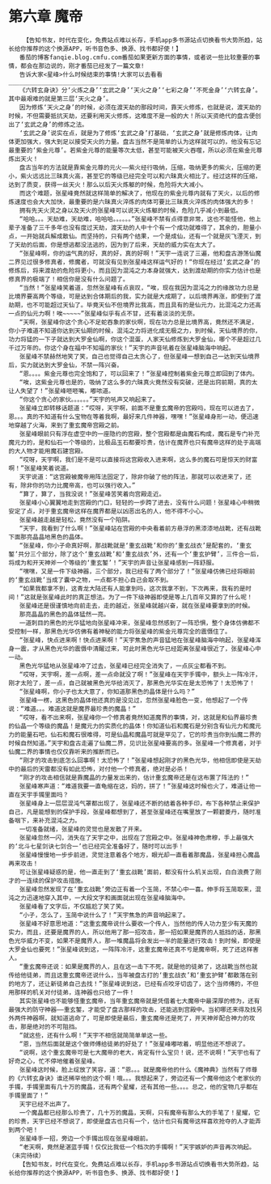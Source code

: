 # 第六章 魔帝
        【告知书友，时代在变化，免费站点难以长存，手机app多书源站点切换看书大势所趋，站长给你推荐的这个换源APP，听书音色多、换源、找书都好使！】
       番茄的博客fanqie.blog.cmfu.com番茄如果更新方面的事情，或者说一些比较重要的事情，都会在那边说的，刚才番茄已经发了一篇文章!
       告诉大家<星峰>什么时候结束的事情!大家可以去看看______________________________
       《六转玄身诀》分‘火炼之身’‘玄武之身’‘天火之身’‘七彩之身’‘不死金身’‘六转玄身’。其中最艰难的就是第三层‘天火之身’。
       因为修炼‘天火之身’的时候，必须在渡天劫的那段时间，靠天火修炼，也就是说，渡天劫的时候，不但需要抵抗天劫，还要利用天火修炼，这难度不是一般的大！所以天资绝代的盘古便创出了‘玄武之身’的修炼之法。
       ‘玄武之身’说实在点，就是为了修炼‘玄武之身’打基础，‘玄武之身’就是修炼肉体，让肉体更加强大，强大到足以接受天火的力量。盘古当然不是简单的认为这样就可以的，他没有忘记最重要的‘紫金元尊’。若紫金元尊的能量等次太低，甚至可能被天火吞噬，所以必须在紫金元尊炼出天火！
       盘古当年的方法就是靠紫金元尊的元火——紫火经行吸纳，压缩，吸纳更多的紫火，压缩的更小，紫火远远比三昧真火高，甚至它的等级已经完全可以和六昧真火相比了。经过这样的压缩，达到了质变，获得一丝天火！那么以后天火炼躯的时候，危险将大大减小。
       而这个难题，张星峰竟然就这样简单的解决了，他现在的紫金元尊内就有了天火，以后的修炼速度也会大大加快，最重要的是六昧真火淬炼的肉体可要比三昧真火淬炼的肉体强大的多！
       拥有先天火灵之身以及天火的张星峰可以说天火炼躯的时候，危险几乎减小到最低。
       “哈哈。。。天劫难，天劫难，哈哈哈。。。。。。”张星峰不禁有点得意非常，这也不能怪他，他上辈子准备了三千多年也没有度过天劫，渡天劫的人中十个有一个成功就难得了，其余的，胆量小点，一开始就兵解成散仙。而坚持的，只有两个结果，一个是成仙，还有一个就是灰飞湮灭，到了天劫的后面，你是想逃都没法逃的，因为到了后来，天劫的威力实在太大了。
       “张星峰啊，你的运气真的好，真的好，真的好啊！”天宇一连说了三遍，他和盘古游荡仙魔二界见过很多修真者，修魔者，可就没有见到张星峰这样运气好的！“你现在经过‘玄武之身’的修炼后，将来渡劫的危险将更小，而且因为混沌之力本身就强大，达到渡劫期的你实力估计也是修真界的极端了！相信你是没有什么问题了。
       “当然！”张星峰笑着道，忽然张星峰有点哀叹，“唉，现在我因为混沌之力的缘故功力总是比境界要高两个等级，可是达到合体期后的我，实力就是大成期了，以后境界再涨，即使到了渡劫期，也不可能超过天仙了。毕竟天仙不但境界比我高，而且具有的是仙元力，比混沌之力还高一点的仙元力啊！唉~~~~~”张星峰似乎有点不甘，还有着淡淡的无奈。
       “天啊，张星峰你这个贪心不足蛇吞象的家伙啊，现在功力总是比境界高，竟然还不满足，你小子难道不知道你达到天仙期的时候，混沌之力将进化成无极之力，到时候，天仙境界的你，功力将猛的一下子就达到大罗金仙啊，你这个混蛋，人家天仙修炼到大罗金仙，哪个不是超过几千过万年的。你这个身在福中不知福的家伙！”天宇的声音吼着在张星峰脑海中响起。
       张星峰不禁赫然地笑了笑，自己也觉得自己太贪心了，但张星峰一想到自己一达到天仙境界后，实力就达到大罗金仙，不禁一阵兴奋。
       “恩。。。。紫金元尊也完全饱和了，可以回来了！”张星峰控制着紫金元尊立即回到了体内。
       “唉，这紫金元尊也是的，吸纳了这么多的六昧真火竟然没有突破，还是出窍前期，真的太让人失望了！”张星峰咂咂嘴，嘟哝道。
       “你这个贪心的家伙。。。。。。”天宇的吼声又响起来了。
       张星峰立即转移话题道：“哎呀，天宇啊，前面不是重玄魔帝的宫殿吗，现在可以进去了，恩。。。真的不知道有什么宝物在等着我啊，最好来几件神器，嘿嘿！”张星峰身形一动，便迅速地穿越了火海，来到了重玄魔帝宫殿之前。
       张星峰眼前只有浮在虚空中的一座隐约的宫殿，整个宫殿都是由魔石构成，魔石是专门补充魔元力的，是和仙石一个等级的，比极品玉石都要珍贵，估计在魔界也只有魔帝这样的处于高端的大人物才能用魔石建宫殿。
       “哎呀，天宇啊，我们是不是可以直接将这宫殿收入进来啊，这么多的魔石可是惊天的财富啊！”张星峰笑着说道。
       天宇说道：“这宫殿被魔帝用阵法固定了，除非你破了他的阵法，那就可以收进来了，还有，除非你的功力比魔帝高，也可以强行收入。”
       “算了，算了，当我没说！”张星峰苦笑着向宫殿走近。
       张星峰小心翼翼地走到宫殿的门口，轻轻的一步跨了进去，没有什么问题！张星峰心中稍微安定了点，对于重玄魔帝这样在魔界都是以凶恶出名的人，他不得不小心。
       张星峰越走越是轻松，竟然没有一个陷阱。
       “天宇，我看到了什么啊！”张星峰站在宫殿的中央看着前方悬浮的黑漆漆地战靴，还有战靴下面那亮晶晶地黑色的晶体。
       “张星峰，你小子命真好啊，那战靴就是‘重玄战靴’和你的‘重玄战衣’是配套的，‘重玄錾’共分三个部分，除了这个‘重玄战靴’和‘重玄战衣’外，还有一个‘重玄护臂’，三件合一后，将成为和开天神斧一个等级的‘重玄錾’！”天宇的声音让张星峰感到一阵舒服。
       “嘿嘿，又是一件下级神器，三个部分，我已经有了两个部分了！”张星峰仿佛已经将眼前的‘重玄战靴’当成了囊中之物，一点都不担心自己会取不到。
       “如果我都拿不到，这青龙大陆还有人能拿到吗，这次我拿不到，下次再来，我有的是时间！”这就是张星峰此时的真正想法。为了一件下级神器即使是等上几百年又算的了什么呢！
       张星峰还是很谨慎地向前走去，走的越近，张星峰就越兴奋，就在张星峰要拿到的时候。
       那亮晶晶的黑色的晶体猛然一亮。
       一道刺目的黑色的光华猛地向张星峰冲来，张星峰忽然感到了一阵恐惧，整个身体仿佛都不受控制一样，那黑色光华仿佛有着神秘的能力将张星峰的紫金元尊完全的震慑住了。
       “张星峰，快点进来啊！快点进来啊！”天宇焦急的声音猛地在张星峰脑海中响起，张星峰浑身一震，才从黑色光华的震慑中清醒过来，可此时黑色光华已经距离张星峰很近了，张星峰心中一动。
       黑色光华猛地从张星峰冲了过去，张星峰已经完全消失了，一点灰尘都看不到。
       “哎呀，天宇啊，差一点啊，差一点命就没了啊！”张星峰在天宇手镯中，额头上一阵冷汗，刚才太险了，差一点，自己就被黑色光华给消灭了，那黑色光华实在是太恐怖了！太恐怖了！
       “张星峰啊，你小子也太大意了，你知道那黑色的晶体是什么吗？”
       张星峰一楞，这黑色的晶体他还真的是没见过，忽然张星峰脸色一变，他想起了一个传说：“难道。。。难道这就是魔界最珍贵的魔晶！”
       “哎呀，看不出来啊，张星峰你一个修真者竟然知道魔界的事情，对，这就是和仙界最珍贵的仙晶一个等级的魔晶！是魔元力的实质化的晶体！你知道仙石和魔石是分别含有仙元力和魔元力的能量石吧，仙石和魔石很难得，可是仙晶和魔晶可就是罕见了，它的珍贵当你到仙魔二界的时候自然知道。”天宇和盘古走遍了仙魔二界，见识比张星峰要高的多。张星峰一个修真者，对于仙魔二界的事情也仅仅靠听来的推断而已。
       “刚才的攻击到底怎么回事啊！太恐怖了！”张星峰想起刚才的黑色光华，他相信即使是天劫中的最后的天雷都没有如此恐怖，对付他一个修真者，绝对是必杀！
       “刚才的攻击相信就是靠魔晶的力量发出来的，估计重玄魔帝还是在这布置了阵法的！”
       张星峰寒声道：“难道我要一直龟缩在这，妈的，拼了！”张星峰这时候也火了，难道让他一直在天宇手镯里面吗？
       张星峰身上一层层混沌气罩都出现了，张星峰还不断的结着各种手印，布下各种禁止来保护自己，凡是能想到的保护手段，张星峰都想到了，甚至张星峰还在嘴里放了一颗碧菱丹，随时准备咽下，来补充混沌之力。
       一切准备就绪，张星峰的灵觉也是发散了开来。
       张星峰忽然一闪，消失在了天宇之中，出现在了宫殿之中。张星峰神色肃穆，手上最强大的‘北斗七星剑诀七剑合一’也已经完全准备好了，随时可以出手！
       张星峰慢慢地一步步前进，灵觉注意着各个地方，眼光却一直看着那魔晶，张星峰担心魔晶再来攻击！
       可让张星峰疑惑的是，他一直走到了‘重玄战靴’面前，都没有什么机关出现，白白浪费了刚才的一连续的保护攻击措施。
       张星峰忽然发现了在‘重玄战靴’旁边正有着一个玉简，不禁心中一喜。伸手将玉简取来，混沌之力迅速地穿入其中，一大段文字和画面就出现在张星峰脑海中。
       张星峰看了文字后，不仅尴尬了笑了笑。
       “小子，怎么了，玉简中说什么了！”天宇焦急的声音响起来了。
       张星峰不好意思地道：“这重玄魔帝说什么要收一个传人，当然他的传人功力至少有天魔的实力，而且，还要是魔界的人，所以他用了那一招攻击，那一招如果是魔界的人抵挡的话，那黑色光华威力不变，如果不是魔界人，那一堆魔晶将会发出一半的能量进行攻击！到时候，即使是大罗金仙也要死！”张星峰说到这，一阵阵冷汗，这重玄魔帝还真不亏是魔帝啊，死了还这样害人。
       “重玄魔帝还说：如果是魔界的人，且在这一击下不死，就是他的徒弟了，这战靴当然也就传给他徒弟，而且这重玄魔帝还说什么，当年被盘古打的‘重玄战衣’和‘重玄护臂’都散落在别的地方了，还让新徒弟自己去找！”张星峰说到这，已经有点咬牙切齿了，这个当师傅的，不但用那样的机关对付徒弟，连神器也只给了一件！
       其实张星峰也不能够怪重玄魔帝，当年重玄魔帝就是凭借着七大魔帝中最深厚的修为，还有最强大的防守神器——重玄錾，才能受了盘古那样的攻击，还能逃到宫殿中。当初哪还来得及找另外两件神器啊，就知道逃命了，可是即使是最后，重玄魔帝还是死了，开天神斧配合神力的攻击，那是绝对的不可阻挡。
       “就这些，还有什么啊！”天宇不相信就简简单单这一些。
       “恩，当然后面就是这个做师傅给徒弟的好处了！”张星峰嘟哝着，明显他还不想说了。
       “说啊，这个重玄魔帝可是七大魔帝的老大，肯定有什么宝贝！说，还不说啊！”天宇也有了好奇之心，忙不停地催着张星峰。
       张星峰这时候，脸上绽放了笑容，道：“恩。。。就是魔帝他的什么《魔神典》当然有了师尊的《六转玄身诀》谁还稀罕他的这个啊！哦。。。我想起来了，旁边还有一个魔帝他这个老家伙的手镯，手镯里面有几十万的魔晶，还有两个星耀，还有其他一些。。。。总之，他的宝物几乎都在手镯里面了！”
       天宇已经不出声了。
       一个魔晶都已经那么珍贵了，几十万的魔晶，天啊，只有魔帝有那么大的手笔了！星耀，它的珍贵，天宇已经不想说了，即使是盘古也只有一个，估计也只有魔帝这样喜欢抢夺的人才能弄到两个吧！
       张星峰手一招，旁边一个手镯出现在张星峰眼前。
       “老天啊，竟然是湛蓝手镯！仅仅比我低一个档次的手镯啊！”天宇嫉妒的声音再次响起。（未完待续）
       【告知书友，时代在变化，免费站点难以长存，手机app多书源站点切换看书大势所趋，站长给你推荐的这个换源APP，听书音色多、换源、找书都好使！】